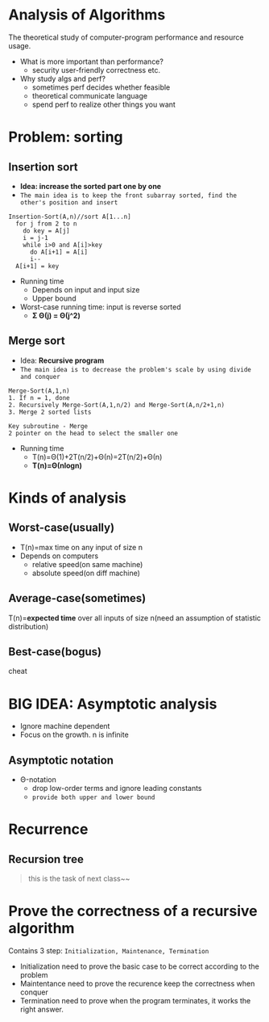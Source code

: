 # Analysis of Algorithms
  The theoretical study of computer-program performance and resource usage.
  - What is more important than performance?
    - security user-friendly correctness etc.
  - Why study algs and perf?
    - sometimes perf decides whether feasible
    - theoretical communicate language
    - spend perf to realize other things you want
# Problem: sorting
## Insertion sort
  - **Idea: increase the sorted part one by one**
  - `The main idea is to keep the front subarray sorted, find the other's position and insert`
  ```
  Insertion-Sort(A,n)//sort A[1...n]
    for j from 2 to n
      do key = A[j]
      i = j-1
      while i>0 and A[i]>key
        do A[i+1] = A[i]
        i--
    A[i+1] = key
  ```
  - Running time
    - Depends on input and input size
    - Upper bound
  - Worst-case running time: input is reverse sorted
    - **Σ Θ(j) = Θ(j^2)**
## Merge sort
  - Idea: **Recursive program**
  - `The main idea is to decrease the problem's scale by using divide and conquer`
  ```
  Merge-Sort(A,1,n)
  1. If n = 1, done
  2. Recursively Merge-Sort(A,1,n/2) and Merge-Sort(A,n/2+1,n)
  3. Merge 2 sorted lists

  Key subroutine - Merge
  2 pointer on the head to select the smaller one
  ```
  - Running time
    - T(n)=Θ(1)+2T(n/2)+Θ(n)=2T(n/2)+Θ(n)
    - **T(n)=Θ(nlogn)**

# Kinds of analysis
## Worst-case(usually)
  - T(n)=max time on any input of size n
  - Depends on computers
      - relative speed(on same machine)
      - absolute speed(on diff machine)
## Average-case(sometimes)
  T(n)=**expected time** over all inputs of size n(need an assumption of statistic distribution)
## Best-case(bogus)
  cheat
# BIG IDEA: Asymptotic analysis
- Ignore machine dependent
- Focus on the growth. n is infinite
## Asymptotic notation
- Θ-notation
  - drop low-order terms and ignore leading constants
  - `provide both upper and lower bound`

# Recurrence
## Recursion tree
> this is the task of next class~~

# Prove the correctness of a recursive algorithm

Contains 3 step: `Initialization, Maintenance, Termination`
- Initialization need to prove the basic case to be correct according to the problem
- Maintentance need to prove the recurence keep the correctness when conquer
- Termination need to prove when the program terminates, it works the right answer.



  

